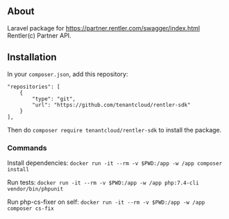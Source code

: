 ## About
Laravel package for https://partner.rentler.com/swagger/index.html Rentler(c) Partner API.

## Installation
In your `composer.json`, add this repository:
```
"repositories": [
    {
        "type": "git",
        "url": "https://github.com/tenantcloud/rentler-sdk"
    }
],
```
Then do `composer require tenantcloud/rentler-sdk` to install the package.

### Commands
Install dependencies:
`docker run -it --rm -v $PWD:/app -w /app composer install`

Run tests:
`docker run -it --rm -v $PWD:/app -w /app php:7.4-cli vendor/bin/phpunit`

Run php-cs-fixer on self:
`docker run -it --rm -v $PWD:/app -w /app composer cs-fix`
